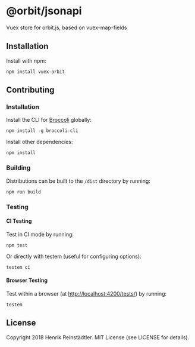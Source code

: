# @orbit/jsonapi

Vuex store for orbit.js, based on vuex-map-fields

## Installation

Install with npm:

```
npm install vuex-orbit
```

## Contributing

### Installation

Install the CLI for [Broccoli](https://github.com/broccolijs/broccoli) globally:

```
npm install -g broccoli-cli
```

Install other dependencies:

```
npm install
```

### Building

Distributions can be built to the `/dist` directory by running:

```
npm run build
```

### Testing

#### CI Testing

Test in CI mode by running:

```
npm test
```

Or directly with testem (useful for configuring options):

```
testem ci
```

#### Browser Testing

Test within a browser
(at [http://localhost:4200/tests/](http://localhost:4200/tests/)) by running:

```
testem
```

## License

Copyright 2018 Henrik Reinstädtler. MIT License (see LICENSE for details).
